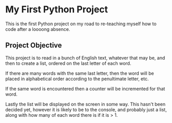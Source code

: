 # My First Python Project
This is the first Python project on my road to re-teaching myself how to code after a loooong absence.

## Project Objective
This project is to read in a bunch of English text, whatever that may be, and then to create a list, ordered on the last letter of each word.

If there are many words with the same last letter, then the word will be placed in alphabetical order according to the penultimate letter, etc.

If the same word is encountered then a counter will be incremented for that word.

Lastly the list will be displayed on the screen in some way. This hasn't been decided yet, however it is likely to be to the console, and probably just a list, along with how many of each word there is if it is > 1.

